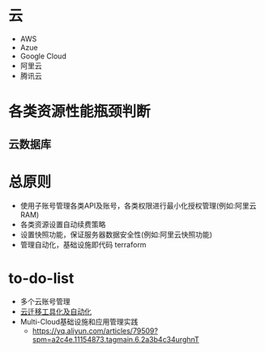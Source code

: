# 云
- AWS
- Azue
- Google Cloud
- 阿里云
- 腾讯云

# 各类资源性能瓶颈判断
## 云数据库
# 总原则
- 使用子账号管理各类API及账号，各类权限进行最小化授权管理(例如:阿里云RAM)
- 各类资源设置自动续费策略
- 设置快照功能，保证服务器数据安全性(例如:阿里云快照功能)
- 管理自动化，基础设施即代码 terraform

# to-do-list
- 多个云账号管理
- [云迁移工具化及自动化](cloud_move.md)
- Multi-Cloud基础设施和应用管理实践
  - https://yq.aliyun.com/articles/79509?spm=a2c4e.11154873.tagmain.6.2a3b4c34urghnT
